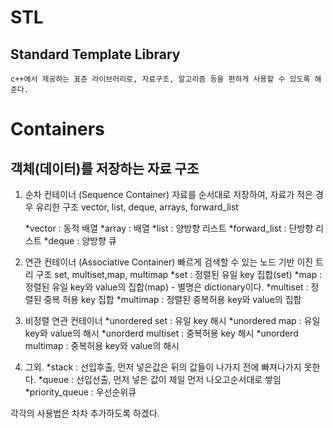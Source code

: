 # STL
## Standard Template Library

	c++에서 제공하는 표준 라이브러리로, 자료구조, 알고리즘 등을 편하게 사용할 수 있도록 해준다.

# Containers
## 객체(데이터)를 저장하는 자료 구조

1. 순차 컨테이너 (Sequence Container)
	자료를 순서대로 저장하여, 자료가 적은 경우 유리한 구조
	vector, list, deque, arrays, forward_list

	*vector : 동적 배열
	*array : 배열
	*list : 양방향 리스트
	*forward_list : 단방향 리스트
	*deque : 양방향 큐

2. 연관 컨테이너 (Associative Container)
	빠르게 검색할 수 있는 노드 기반 이진 트리 구조
	set, multiset,map, multimap
	*set : 정렬된 유일 key 집합(set)
	*map : 정렬된 유일 key와 value의 집합(map) - 별명은 dictionary이다.
	*multiset : 정렬된 중복 허용 key 집합
	*multimap : 정렬된 중복허용 key와 value의 집합

3. 비정렬 연관 컨테이너
	*unordered set : 유일 key 해시
	*unordered map : 유일 key와 value의 해시
	*unorderd multiset : 중복허용 key 해시
	*unorderd multimap : 중복허용 key와 value의 해시

4. 그외. 
	*stack : 선입후출, 먼저 넣은값은 뒤의 값들이 나가지 전에 빠져나가지 못한다.
	*queue : 선입선출, 먼저 넣은 값이 제일 먼저 나오고순서대로 쌓임
	*priority_queue :  우선순위큐 

각각의 사용법은 차차 추가하도록 하겠다.